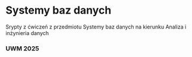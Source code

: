 # Systemy baz danych

Srypty z ćwiczeń z przedmiotu Systemy baz danych na kierunku Analiza i inżynieria danych


### UWM 2025

